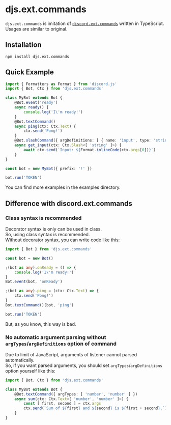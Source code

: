# djs.ext.commands
`djs.ext.commands` is imitation of [`discord.ext.commands`](https://github.com/Rapptz/discord.py/tree/master/discord/ext/commands) written in TypeScript. \
Usages are similar to original.

## Installation
```
npm install djs.ext.commands
```

## Quick Example
```ts
import { Formatters as Format } from 'discord.js'
import { Bot, Ctx } from 'djs.ext.commands'

class MyBot extends Bot {
	@Bot.event('ready')
	async ready() {
		console.log('I\'m ready!')
	}
	@Bot.textCommand()
	async ping(ctx: Ctx.Text) {
		ctx.send('Pong!')
	}
	@Bot.slashCommand({ argDefinitions: [ { name: 'input', type: 'string' } ] })
	async get_input(ctx: Ctx.Slash<[ 'string' ]>) {
		await ctx.send(`Input: ${Format.inlineCode(ctx.args[0])}`)
	}
}

const bot = new MyBot({ prefix: '!' })

bot.run('TOKEN')
```
You can find more examples in the examples directory.

## Difference with discord.ext.commands

### Class syntax is recommended
Decorator syntax is only can be used in class. \
So, using class syntax is recommended. \
Without decorator syntax, you can write code like this:
```ts
import { Bot } from 'djs.ext.commands'

const bot = new Bot()

;(bot as any).onReady = () => {
	console.log('I\'m ready!')
}
Bot.event(bot, 'onReady')

;(bot as any).ping = (ctx: Ctx.Text) => {
	ctx.send('Pong!')
}
Bot.textCommand()(bot, 'ping')

bot.run('TOKEN')
```
But, as you know, this way is bad.

### No automatic argument parsing without `argTypes`/`argDefinitions` option of command
Due to limit of JavaScript, arguments of listener cannot parsed automatically. \
So, if you want parsed arguments, you should set `argTypes`/`argDefinitions` option yourself like this:
```ts
import { Bot, Ctx } from 'djs.ext.commands'

class MyBot extends Bot {
	@Bot.textCommand({ argTypes: [ 'number', 'number' ] })
	async sum(ctx: Ctx.Text<[ 'number', 'number' ]>) {
		const [ first, second ] = ctx.args
		ctx.send(`Sum of ${first} and ${second} is ${first + second}.`)
	}
}
```
